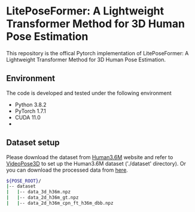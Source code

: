 # LitePoseFormer: A Lightweight Transformer Method for 3D Human Pose Estimation

This repository is the offical Pytorch implementation of LitePoseFormer: A Lightweight Transformer Method for 3D Human Pose Estimation.

## Environment
The code is developed and tested under the following environment

- Python 3.8.2
- PyTorch 1.7.1
- CUDA 11.0
- 
## Dataset setup

Please download the dataset from [Human3.6M](http://vision.imar.ro/human3.6m/) website and refer to [VideoPose3D](https://github.com/facebookresearch/VideoPose3D) to set up the Human3.6M dataset ('./dataset' directory). 
Or you can download the processed data from [here](https://drive.google.com/drive/folders/112GPdRC9IEcwcJRyrLJeYw9_YV4wLdKC?usp=sharing). 

```bash
${POSE_ROOT}/
|-- dataset
|   |-- data_3d_h36m.npz
|   |-- data_2d_h36m_gt.npz
|   |-- data_2d_h36m_cpn_ft_h36m_dbb.npz
```
